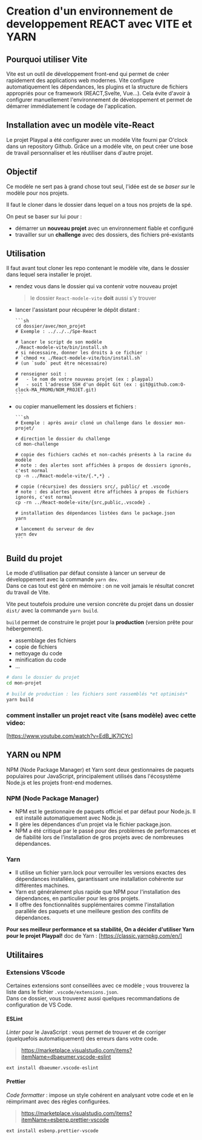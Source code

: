 # Creation d'un environnement de developpement REACT avec VITE et YARN

## Pourquoi utiliser Vite

Vite est un outil de développement front-end qui permet de créer rapidement des applications web modernes.
Vite configure automatiquement les dépendances, les plugins et la structure de fichiers appropriés pour ce framework (REACT,Svelte, Vue...). Cela évite d'avoir à configurer manuellement l'environnement de développement et permet de démarrer immédiatement le codage de l'application.

## Installation avec un modèle vite-React

Le projet Playpal a été configurer avec un modéle Vite fourni par O'clock dans un repository Github. Grâce un a modéle vite, on peut créer une bose de travail personnaliser et les réutiliser dans d'autre projet.

## Objectif

Ce modèle ne sert pas à grand chose tout seul, l'idée est de se _baser sur_ le modèle pour nos projets.

Il faut le cloner dans le dossier dans lequel on a tous nos projets de la spé.

On peut se baser sur lui pour :

- démarrer un **nouveau projet** avec un environnement fiable et configuré
- travailler sur un **challenge** avec des dossiers, des fichiers pré-existants

## Utilisation

Il faut avant tout cloner les repo contenant le modèle vite, dans le dossier dans lequel sera installer le projet.

- rendez vous dans le dossier qui va contenir votre nouveau projet

  > le dossier `React-modele-vite` **doit** aussi s'y trouver

- lancer l'assistant pour récupérer le dépôt distant :

      ```sh
      cd dossier/avec/mon_projet
      # Exemple : ../../../Spe-React

      # lancer le script de son modèle
      ./React-modele-vite/bin/install.sh
      # si nécessaire, donner les droits à ce fichier :
      # `chmod +x ./React-modele-vite/bin/install.sh`
      # (un `sudo` peut être nécessaire)

      # renseigner soit :
      #   - le nom de votre nouveau projet (ex : playpal)
      #   - soit l'adresse SSH d'un dépôt Git (ex : git@github.com:O-clock-MA_PROMO/NOM_PROJET.git)
      ```

- ou copier manuellement les dossiers et fichiers :

      ```sh
      # Exemple : après avoir cloné un challenge dans le dossier mon-projet/

      # direction le dossier du challenge
      cd mon-challenge

      # copie des fichiers cachés et non-cachés présents à la racine du modèle
      # note : des alertes sont affichées à propos de dossiers ignorés, c'est normal
      cp -n ../React-modele-vite/{.*,*} .

      # copie (récursive) des dossiers src/, public/ et .vscode
      # note : des alertes peuvent être affichées à propos de fichiers ignorés, c'est normal
      cp -rn ../React-modele-vite/{src,public,.vscode} .

      # installation des dépendances listées dans le package.json
      yarn

      # lancement du serveur de dev
      yarn dev
      ```

## Build du projet

Le mode d'utilisation par défaut consiste à lancer un serveur de développement
avec la commande `yarn dev`.  
Dans ce cas tout est géré en mémoire :
on ne voit jamais le résultat concret du travail de Vite.

Vite peut toutefois produire une version concrète du projet
dans un dossier `dist/` avec la commande `yarn build`.

`build` permet de construire le projet pour la **production**
(version prête pour hébergement).

- assemblage des fichiers
- copie de fichiers
- nettoyage du code
- minification du code
- …

```sh
# dans le dossier du projet
cd mon-projet

# build de production : les fichiers sont rassemblés *et optimisés*
yarn build
```

### comment installer un projet react vite (sans modèle) avec cette video:

[https://www.youtube.com/watch?v=EdB_lK7ICYc]

## YARN ou NPM

NPM (Node Package Manager) et Yarn sont deux gestionnaires de paquets populaires pour JavaScript, principalement utilisés dans l'écosystème Node.js et les projets front-end modernes.

### NPM (Node Package Manager)

- NPM est le gestionnaire de paquets officiel et par défaut pour Node.js. Il est installé automatiquement avec Node.js.
- Il gère les dépendances d'un projet via le fichier package.json.
- NPM a été critiqué par le passé pour des problèmes de performances et de fiabilité lors de l'installation de gros projets avec de nombreuses dépendances.

### Yarn

- Il utilise un fichier yarn.lock pour verrouiller les versions exactes des dépendances installées, garantissant une installation cohérente sur différentes machines.
- Yarn est généralement plus rapide que NPM pour l'installation des dépendances, en particulier pour les gros projets.
- Il offre des fonctionnalités supplémentaires comme l'installation parallèle des paquets et une meilleure gestion des conflits de dépendances.

**Pour ses meilleur performance et sa stabilité, On a décider d'utiliser Yarn pour le projet Playpal!**
doc de Yarn : [https://classic.yarnpkg.com/en/]

## Utilitaires

### Extensions VScode

Certaines extensions sont conseillées avec ce modèle ;
vous trouverez la liste dans le fichier `.vscode/extensions.json`.  
Dans ce dossier, vous trouverez aussi quelques recommandations de configuration
de VS Code.

#### ESLint

_Linter_ pour le JavaScript :
vous permet de trouver et de corriger (quelquefois automatiquement) des
erreurs dans votre code.

> <https://marketplace.visualstudio.com/items?itemName=dbaeumer.vscode-eslint>

`ext install dbaeumer.vscode-eslint`

#### Prettier

_Code formatter_ :
impose un style cohérent en analysant votre code et en le réimprimant avec des règles configurées.

> <https://marketplace.visualstudio.com/items?itemName=esbenp.prettier-vscode>

`ext install esbenp.prettier-vscode`